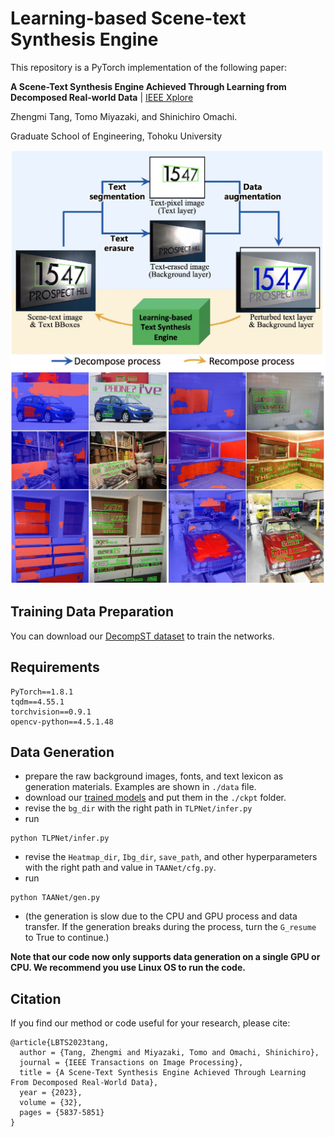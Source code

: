 # Learning-based Scene-text Synthesis Engine

This repository is a PyTorch implementation of the following paper:

**A Scene-Text Synthesis Engine Achieved Through Learning from Decomposed Real-world Data** | [IEEE Xplore](https://ieeexplore.ieee.org/document/10299591)

Zhengmi Tang, Tomo Miyazaki, and Shinichiro Omachi.

Graduate School of Engineering, Tohoku University

<img width="700" src="./fig/overview.JPG">
<img width="700" src="./fig/results.JPG">

## Training Data Preparation

You can download our [DecompST dataset](https://github.com/iiclab/DecompST) to train the networks.

## Requirements

```
PyTorch==1.8.1
tqdm==4.55.1
torchvision==0.9.1
opencv-python==4.5.1.48
```

## Data Generation

- prepare the raw background images, fonts, and text lexicon as generation materials. Examples are shown in `./data` file.
- download our [trained models](https://www.notion.so/Learning-based-Scene-text-Synthesis-Engine-4933aa80b8d847d18ea0ee55405a6e96?pvs=21) and put them in the `./ckpt` folder.
- revise the `bg_dir` with the right path in `TLPNet/infer.py`
- run

```
python TLPNet/infer.py
```

- revise the `Heatmap_dir`, `Ibg_dir`, `save_path`, and other hyperparameters with the right path and value in `TAANet/cfg.py`.
- run

```
python TAANet/gen.py
```

- (the generation is slow due to the CPU and GPU process and data transfer. If the generation breaks during the process, turn the `G_resume` to True to continue.)

**Note that our code now only supports data generation on a single GPU or CPU. We recommend you use Linux OS to run the code.**

## Citation

If you find our method or code useful for your research, please cite:

```
@article{LBTS2023tang,
  author = {Tang, Zhengmi and Miyazaki, Tomo and Omachi, Shinichiro},
  journal = {IEEE Transactions on Image Processing},
  title = {A Scene-Text Synthesis Engine Achieved Through Learning From Decomposed Real-World Data},
  year = {2023},
  volume = {32},
  pages = {5837-5851}
}

```
